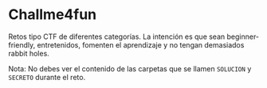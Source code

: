 # Challme4fun
Retos tipo CTF de diferentes categorías.
La intención es que sean beginner-friendly, entretenidos, fomenten el aprendizaje y no tengan demasiados rabbit holes.

Nota: No debes ver el contenido de las carpetas que se llamen `SOLUCION` y `SECRETO` durante el reto.
